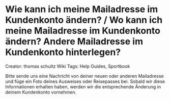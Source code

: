 # Wie kann ich meine Mailadresse im Kundenkonto ändern? / Wo kann ich meine Mailadresse im Kundenkonto ändern? Andere Mailadresse im Kundenkonto hinterlegen?

Creator: thomas schultz
Wiki Tags: Help Guides, Sportbook

Bitte sende uns eine Nachricht von deiner neuen oder anderen Mailadresse und füge ein Foto deines Ausweises oder Reisepasses bei. Sobald wir diese Informationen erhalten haben, werden wir die entsprechende Änderung in deinem Kundenkonto vornehmen.